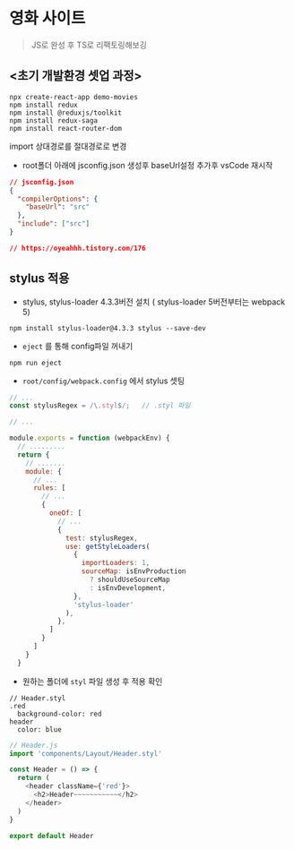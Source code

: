 # 영화 사이트

> JS로 완성 후 TS로 리팩토링해보깅



## <초기 개발환경 셋업 과정>

```shell
npx create-react-app demo-movies
npm install redux
npm install @reduxjs/toolkit
npm install redux-saga
npm install react-router-dom
```



import 상대경로를 절대경로로 변경

- root폴더 아래에 jsconfig.json 생성후 baseUrl설정 추가후 vsCode 재시작

```json
// jsconfig.json
{
  "compilerOptions": {
    "baseUrl": "src"
  },
  "include": ["src"]
}

// https://oyeahhh.tistory.com/176
```



## stylus 적용

- stylus, stylus-loader 4.3.3버전 설치 ( stylus-loader 5버전부터는 webpack 5)

```shell
npm install stylus-loader@4.3.3 stylus --save-dev
```



- `eject` 를 통해 config파일 꺼내기

```shell
npm run eject
```



- `root/config/webpack.config` 에서 stylus 셋팅

```javascript
// ...
const stylusRegex = /\.styl$/;   // .styl 파일

// ...

module.exports = function (webpackEnv) {
  // .........
  return {
    // .......
    module: {
      // ...
      rules: [
        // ...
        {
          oneOf: [
            // ...
            {
              test: stylusRegex,
              use: getStyleLoaders(
                {
                  importLoaders: 1,
                  sourceMap: isEnvProduction
                    ? shouldUseSourceMap
                    : isEnvDevelopment,
                },
                'stylus-loader'
              ),
            },
          ]
        }
      ]
    }
  }
```





- 원하는 폴더에 `styl` 파일 생성 후 적용 확인

```stylus
// Header.styl
.red
  background-color: red
header
  color: blue
```



```javascript
// Header.js
import 'components/Layout/Header.styl'

const Header = () => {
  return (
    <header className={'red'}>
      <h2>Header~~~~~~~~~~~</h2>
    </header>
  )
}

export default Header
```





